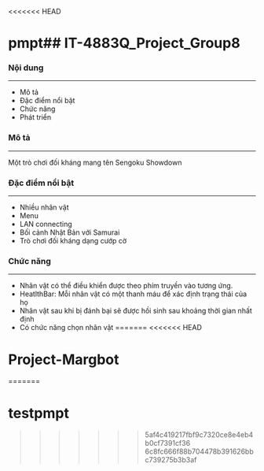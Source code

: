 <<<<<<< HEAD
# pmpt## IT-4883Q_Project_Group8

### Nội dung
-----
- Mô tả
- Đặc điểm nổi bật
- Chức năng
- Phát triển


### Mô tả 
---------------------
Một trò chơi đối kháng mang tên Sengoku Showdown
 
### Đặc điểm nổi bật
-----------
- Nhiều nhân vật 
- Menu
- LAN connecting
- Bối cảnh Nhật Bản với Samurai
- Trò chơi đối kháng dạng cướp cờ 
### Chức năng 
-----------
- Nhân vật có thể điều khiển được theo phím truyền vào tương ứng.
- HeatlthBar: Mỗi nhân vật có một thanh máu để xác định trạng thái của họ
- Nhân vật sau khi bị đánh bại sẽ được hồi sinh sau khoảng thời gian nhất định 
- Có chức năng chọn nhân vật 
=======
<<<<<<< HEAD
# Project-Margbot
=======
# testpmpt
>>>>>>> 5af4c419217fbf9c7320ce8e4eb4b0cf7391cf36
>>>>>>> 6c8fc666f88b704478b391626bbc739275b3b3af
